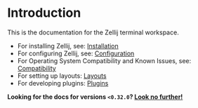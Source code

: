 # Introduction
This is the documentation for the Zellij terminal workspace.

* For installing Zellij, see: [Installation](./installation.md)
* For configuring Zellij, see: [Configuration](./configuration.md)
* For Operating System Compatibility and Known Issues, see: [Compatibility](./compatibility.md)
* For setting up layouts: [Layouts](./layouts.md)
* For developing plugins: [Plugins](./plugins.md)

**Looking for the docs for versions `<0.32.0`? [Look no further!](/old-documentation)**
